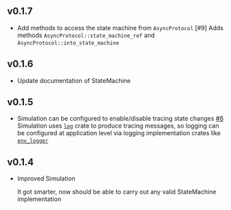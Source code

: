 ## v0.1.7
- Add methods to access the state machine from `AsyncProtocol` [#9]
  Adds methods `AsyncProtocol::state_machine_ref` and `AsyncProtocol::into_state_machine`

[#7]: https://github.com/ZenGo-X/round-based-protocol/pull/9

## v0.1.6
- Update documentation of StateMachine

## v0.1.5
- Simulation can be configured to enable/disable tracing state changes [#6] \
  Simulation uses [`log`] crate to produce tracing messages, so logging can be configured at application level via logging
  implementation crates like [`env_logger`]

[#6]: https://github.com/ZenGo-X/round-based-protocol/pull/6
[`log`]: https://docs.rs/log/
[`env_logger`]: https://docs.rs/env_logger/

## v0.1.4

- Improved Simulation
  
  It got smarter, now should be able to carry out any valid StateMachine implementation
